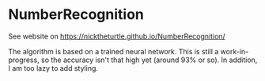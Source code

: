 # NumberRecognition
See website on https://nicktheturtle.github.io/NumberRecognition/

The algorithm is based on a trained neural network. This is still a work-in-progress, so the accuracy isn't that high yet (around 93% or so). In addition, I am too lazy to add styling.
